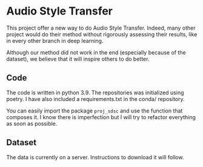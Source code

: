 # Audio Style Transfer

This project offer a new way to do Audio Style Transfer. Indeed, many other project would do their method without rigorously assessing their results, like in every other branch in deep learning.

Although our method did not work in the end (especially because of the dataset), we believe that it will inspire others to do better.

## Code 

The code is written in python 3.9. The repositories was initialized using poetry. I have also included a requirements.txt in the conda/ repository.

You can easily import the package `proj_sdsc` and use the function that composes it. I know there is imperfection but I will try to refactor everything as soon as possible.

## Dataset

The data is currently on a server. Instructions to download it will follow.